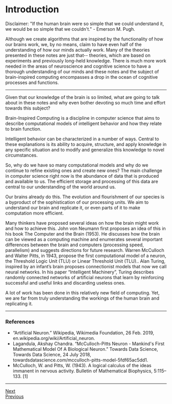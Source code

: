 # Introduction

Disclaimer: "If the human brain were so simple that we could understand it, we would be so simple that we couldn't." - Emerson M. Pugh.

Although we create algorithms that are inspired by the functionality of how our brains work, we, by no means, claim to have even half of the understanding of how our minds actually work. Many of the theories presented in these notes are just that-- theories, which are based on experiments and previously long-held knowledge. There is much more work needed in the areas of neuroscience and cognitive science to have a thorough understanding of our minds and these notes and the subject of brain-inspired computing encompasses a drop in the ocean of cognitive processes and functions.

****

Given that our knowledge of the brain is so limited, what are going to talk about in these notes and why even bother devoting so much time and effort towards this subject?

Brain-Inspired Computing is a discipline in computer science that aims to describe computational models of intelligent behavior and how they relate to brain function.

Intelligent behavior can be characterized in a number of ways. Central to these explanations is its ability to acquire, structure, and apply knowledge in any specific situation and to modify and generalize this knowledge to novel circumstances.

So, why do we have so many computational models and why do we continue to refine existing ones and create new ones? The main challenge in computer science right now is the abundance of data that is produced and available to us. The efficient storage and processing of this data are central to our understanding of the world around us. 

Our brains already do this. The evolution and flourishment of our species is a byproduct of the sophistication of our processing units. We aim to understand our brain and replicate it, or even parts of it to make computation more efficient. 

Many thinkers have proposed several ideas on how the brain might work and how to achieve this. John von Neumann first proposes an idea of this in his book The Computer and the Brain (1953).  He discusses how the brain can be viewed as a computing machine and enumerates several important differences between the brain and computers (processing speed, parallelism) and suggests directions for future research. Warren McCulloch and Walter Pitts, in 1943, propose the first computational model of a neuron, the Threshold Logic Unit (TLU) or Linear Threshold Unit (TLU).. Alan Turing, inspired by an infant’s brain proposes connectionist models that now we call neural networks. In his paper “Intelligent Machinery”, Turing describes randomly connected networks of artificial neurons that learn by reinforcing successful and useful links and discarding useless ones. 

A lot of work has been done in this relatively new field of computing. Yet, we are far from truly understanding the workings of the human brain and replicating it.

****
### References
* “Artificial Neuron.” Wikipedia, Wikimedia Foundation, 26 Feb. 2019, en.wikipedia.org/wiki/Artificial_neuron.
* Lagandula, Akshay Chandra. “McCulloch-Pitts Neuron - Mankind's First Mathematical Model Of A Biological Neuron.” Towards Data Science, Towards Data Science, 24 July 2018, towardsdatascience.com/mcculloch-pitts-model-5fdf65ac5dd1.
* McCulloch, W. and Pitts, W. (1943). A logical calculus of the ideas immanent in nervous activity. Bulletin of Mathematical Biophysics, 5:115–133. [1]
****

[Next](neuralAnatomy.md)  
[Previous](introduction.md)